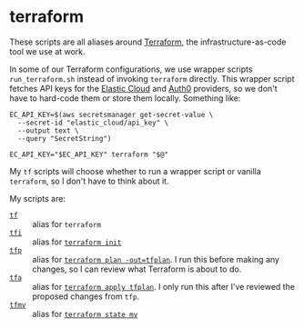 # terraform

These scripts are all aliases around [Terraform], the infrastructure-as-code tool we use at work.

In some of our Terraform configurations, we use wrapper scripts `run_terraform.sh` instead of invoking `terraform` directly.
This wrapper script fetches API keys for the [Elastic Cloud] and [Auth0] providers, so we don't have to hard-code them or store them locally.
Something like:

```shell
EC_API_KEY=$(aws secretsmanager get-secret-value \
  --secret-id "elastic_cloud/api_key" \
  --output text \
  --query "SecretString")

EC_API_KEY="$EC_API_KEY" terraform "$@"
```

My `tf` scripts will choose whether to run a wrapper script or vanilla `terraform`, so I don't have to think about it.

My scripts are:

<dl>
  <dt>
    <a href="https://github.com/alexwlchan/scripts/blob/main/terraform/tf">
      <code>tf</code>
    </a>
  </dt>
  <dd>
    alias for <code>terraform</code>
  </dd>
  
  <dt>
    <a href="https://github.com/alexwlchan/scripts/blob/main/terraform/tfi">
      <code>tfi</code>
    </a>
  </dt>
  <dd>
    alias for <a href="https://developer.hashicorp.com/terraform/cli/commands/init"><code>terraform init</code></a>
  </dd>
  
  <dt>
    <a href="https://github.com/alexwlchan/scripts/blob/main/terraform/tfp">
      <code>tfp</code>
    </a>
  </dt>
  <dd>
    alias for <a href="https://developer.hashicorp.com/terraform/cli/commands/plan"><code>terraform plan -out=tfplan</code></a>.
    I run this before making any changes, so I can review what Terraform is about to do.
  </dd>
  
  <dt>
    <a href="https://github.com/alexwlchan/scripts/blob/main/terraform/tfa">
      <code>tfa</code>
    </a>
  </dt>
  <dd>
    alias for <a href="https://developer.hashicorp.com/terraform/cli/commands/apply"><code>terraform apply tfplan</code></a>.
    I only run this after I’ve reviewed the proposed changes from <code>tfp</code>.
  </dd>
  
  <dt>
    <a href="https://github.com/alexwlchan/scripts/blob/main/terraform/tfmv">
      <code>tfmv</code>
    </a>
  </dt>
  <dd>
    alias for <a href="https://developer.hashicorp.com/terraform/cli/commands/state/mv"><code>terraform state mv</code></a>
  </dd>
</dl>

[Terraform]: https://www.terraform.io/
[Elastic Cloud]: https://registry.terraform.io/providers/elastic/ec/latest/docs#using-your-api-key-on-the-elastic-cloud-terraform-provider
[Auth0]: https://registry.terraform.io/providers/auth0/auth0/latest/docs#environment-variables